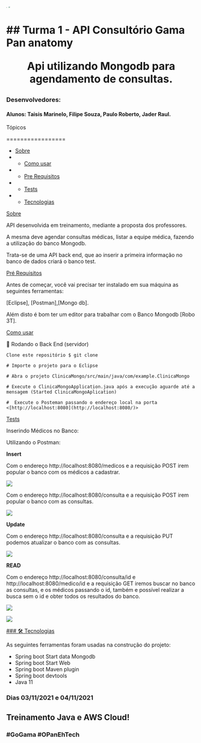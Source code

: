 <img src="D:\Dev\workspace-taisis\ClinicaMongo\src\assets\readme\138007193-47cac947-928e-4909-a299-0ae99b35eed9.png" style="zoom:15%;" />





<img src="D:\Dev\workspace-taisis\ClinicaMongo\src\assets\readme\138007156-3ae6e393-a770-4bf7-85cb-9f9d390fb118.png" style="zoom:25%;" />

# \## Turma 1 - API **Consultório Gama Pan anatomy** <p align="center">Api utilizando Mongodb para agendamento de consultas.</p>



###  Desenvolvedores:  

#### Alunos: Taisis Marinelo, Filipe Souza, Paulo Roberto, Jader Raul.



Tópicos

================= 

<!--ts-->   

* [Sobre](#Sobre)   
* * [Como usar](#como-usar)     
*  * [Pre Requisitos](#pre-requisitos)      
  * * [Tests](#testes)  
  * * [Tecnologias](\###Tecnologias) 

<!--te-->

[Sobre](#Sobre) 

API desenvolvida em treinamento, mediante a proposta dos professores.

A mesma deve agendar consultas médicas, listar a equipe médica, fazendo a utilização do banco Mongodb. 

Trata-se de uma API back  end, que ao inserir a primeira informação no banco de dados criará o banco test.  



[Pré Requisitos](#pre-requisitos)  

Antes de começar, você vai precisar ter instalado em sua máquina as seguintes ferramentas: 

[Eclipse], [Postman],[Mongo db].  

Além disto é bom ter um editor para trabalhar com o Banco Mongodb [Robo 3T].



[Como usar](#como-usar)

🎲 Rodando o Back End (servidor)

 ```Clone este repositório $ git clone  ```

 ```# Importe o projeto para o Eclipse ```

```# Abra o projeto ClinicaMongo/src/main/java/com/example.ClinicaMongo```

 ``` # Execute o ClinicaMongoApplication.java após a execução aguarde até a mensagem (Started ClinicaMongoAplication)  ``` 

 ```#  Execute o Posteman passando o endereço local na porta <[http://localhost:8080](http://localhost:8080/)> ```



[Tests](#testes)  

Inserindo Médicos no Banco:

Utilizando o Postman:

**Insert**

 Com o endereço http://localhost:8080/medicos e a requisição POST irem popular o banco com os médicos  a cadastrar.

![](D:\Dev\workspace-taisis\ClinicaMongo\src\assets\readme\Insert.JPG)                                    



Com o endereço http://localhost:8080/consulta e a requisição POST irem popular o banco com as consultas.

![](D:\Dev\workspace-taisis\ClinicaMongo\src\assets\readme\Insert2.JPG)



**Update**

Com o endereço http://localhost:8080/consulta e a requisição PUT podemos atualizar o banco com as consultas.

![](D:\Dev\workspace-taisis\ClinicaMongo\src\assets\readme\update.JPG)



**READ**

Com o endereço http://localhost:8080/consulta/id e http://localhost:8080/medico/id  e a requisição GET iremos buscar no banco as consultas, e os médicos passando o id, também  e possível realizar a busca sem o id e obter todos os resultados do banco.

![](D:\Dev\workspace-taisis\ClinicaMongo\src\assets\readme\buscac.JPG)



![](D:\Dev\workspace-taisis\ClinicaMongo\src\assets\readme\buscam.JPG)





[\###  🛠 Tecnologias](\###Tecnologias) 

As seguintes ferramentas foram usadas na construção do projeto: 

- Spring boot Start data Mongodb
- Spring boot Start Web
- Spring boot Maven plugin
- Spring boot devtools
- Java 11

#### 



### Dias 03/11/2021 e 04/11/2021



## Treinamento Java e AWS Cloud!

### #GoGama #OPanEhTech

